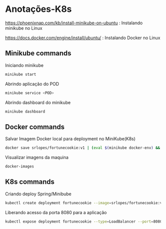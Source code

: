 # Anotações-K8s

https://phoenixnap.com/kb/install-minikube-on-ubuntu : Instalando minikube no Linux

https://docs.docker.com/engine/install/ubuntu/ : Instalando Docker no Linux

## Minikube commands

 Iniciando minikube
```bash 
minikube start 
``` 

Abrindo aplicação do POD
```bash 
minikube service <POD>
``` 

Abrindo dashboard do minikube
```bash   
minikube dashboard
``` 

## Docker commands

Salvar Imagem Docker local para deployment no MiniKube(K8s)
```bash   
docker save srlopes/fortunecookie:v1 | (eval $(minikube docker-env) && docker load) 
``` 

Visualizar imagens da maquina
```bash   
docker-images
``` 

## K8s commands

Criando deploy Spring/Minibube
```bash   
kubectl create deployment fortunecookie --image=srlopes/fortunecookie:v1  
``` 

Liberando acesso da porta 8080 para a aplicação
```bash   
kubectl expose deployment fortunecookie --type=LoadBalancer --port=8080   
``` 







